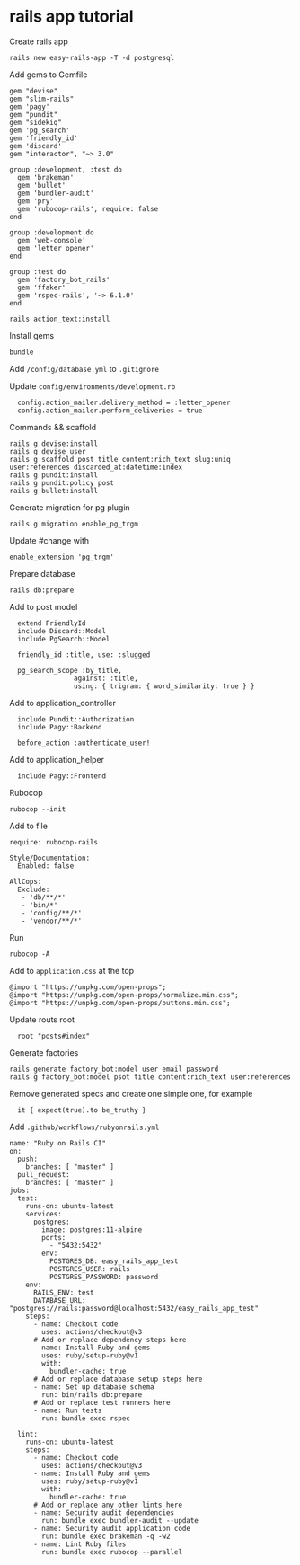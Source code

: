 # rails app tutorial

Create rails app

`rails new easy-rails-app -T -d postgresql`

Add gems to Gemfile

```
gem "devise"
gem "slim-rails"
gem 'pagy'
gem "pundit"
gem "sidekiq"
gem 'pg_search'
gem 'friendly_id'
gem 'discard'
gem "interactor", "~> 3.0"

group :development, :test do
  gem 'brakeman'
  gem 'bullet'
  gem 'bundler-audit'
  gem 'pry'
  gem 'rubocop-rails', require: false
end

group :development do
  gem 'web-console'
  gem 'letter_opener'
end

group :test do
  gem 'factory_bot_rails'
  gem 'ffaker'
  gem 'rspec-rails', '~> 6.1.0'
end
```

`rails action_text:install`

Install gems

`bundle`

Add `/config/database.yml` to `.gitignore`

Update `config/environments/development.rb`

```
  config.action_mailer.delivery_method = :letter_opener
  config.action_mailer.perform_deliveries = true
```

Commands && scaffold

```
rails g devise:install
rails g devise user
rails g scaffold post title content:rich_text slug:uniq user:references discarded_at:datetime:index
rails g pundit:install
rails g pundit:policy post
rails g bullet:install
```

Generate migration for pg plugin

`rails g migration enable_pg_trgm`

Update #change with

`enable_extension 'pg_trgm'`

Prepare database

`rails db:prepare`

Add to post model

```
  extend FriendlyId
  include Discard::Model
  include PgSearch::Model

  friendly_id :title, use: :slugged

  pg_search_scope :by_title,
                against: :title,
                using: { trigram: { word_similarity: true } }
```

Add to application_controller

```
  include Pundit::Authorization
  include Pagy::Backend

  before_action :authenticate_user!
```

Add to application_helper

```
  include Pagy::Frontend
```

Rubocop

`rubocop --init`

Add to file 

```
require: rubocop-rails

Style/Documentation:
  Enabled: false

AllCops:
  Exclude:
   - 'db/**/*'
   - 'bin/*'
   - 'config/**/*'
   - 'vendor/**/*'
```

Run

`rubocop -A`

Add to `application.css` at the top

```
@import "https://unpkg.com/open-props";
@import "https://unpkg.com/open-props/normalize.min.css";
@import "https://unpkg.com/open-props/buttons.min.css";
```

Update routs root

```
  root "posts#index"
```

Generate factories

```
rails generate factory_bot:model user email password
rails g factory_bot:model psot title content:rich_text user:references
```

Remove generated specs and create one simple one, for example

```
  it { expect(true).to be_truthy }
```

Add `.github/workflows/rubyonrails.yml`

```
name: "Ruby on Rails CI"
on:
  push:
    branches: [ "master" ]
  pull_request:
    branches: [ "master" ]
jobs:
  test:
    runs-on: ubuntu-latest
    services:
      postgres:
        image: postgres:11-alpine
        ports:
          - "5432:5432"
        env:
          POSTGRES_DB: easy_rails_app_test
          POSTGRES_USER: rails
          POSTGRES_PASSWORD: password
    env:
      RAILS_ENV: test
      DATABASE_URL: "postgres://rails:password@localhost:5432/easy_rails_app_test"
    steps:
      - name: Checkout code
        uses: actions/checkout@v3
      # Add or replace dependency steps here
      - name: Install Ruby and gems
        uses: ruby/setup-ruby@v1
        with:
          bundler-cache: true
      # Add or replace database setup steps here
      - name: Set up database schema
        run: bin/rails db:prepare
      # Add or replace test runners here
      - name: Run tests
        run: bundle exec rspec

  lint:
    runs-on: ubuntu-latest
    steps:
      - name: Checkout code
        uses: actions/checkout@v3
      - name: Install Ruby and gems
        uses: ruby/setup-ruby@v1
        with:
          bundler-cache: true
      # Add or replace any other lints here
      - name: Security audit dependencies
        run: bundle exec bundler-audit --update
      - name: Security audit application code
        run: bundle exec brakeman -q -w2
      - name: Lint Ruby files
        run: bundle exec rubocop --parallel
```
